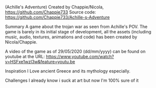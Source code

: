 (Achille's Adventure)
Created by Chappie/Nicola, https://github.com/Chappie733 
Source code: https://github.com/Chappie733/Achille-s-Adventure

Summary
A game about the trojan war as seen from Achille's POV. The game is barely in its initial stage of development,
all the assets (including music, audio, textures, animations and code) has been created by Nicola/Chappie.

A video of the game as of 29/05/2020 (dd/mm/yyyy) can be found on youtube at the URL:
https://www.youtube.com/watch?v=HSFxe1wzI3w&feature=youtu.be

Inspiration
I Love ancient Greece and its mythology especially.

Challenges
I already know i suck at art but now I'm 100% sure of it